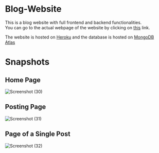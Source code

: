 # Blog-Website

This is a blog website with full frontend and backend functionalities.
<br/>
You can go to the actual webpage of the website by clicking on [this](https://hidden-wave-66563.herokuapp.com/) link.

The website is hosted on [Heroku](https://www.heroku.com/) and the database is hosted on [MongoDB Atlas](https://www.mongodb.com/cloud/atlas/efficiency?utm_source=google&utm_campaign=gs_apac_india_search_core_brand_atlas_desktop&utm_term=mongo%20atlas&utm_medium=cpc_paid_search&utm_ad=e&utm_ad_campaign_id=12212624347&gclid=EAIaIQobChMI14m24-3p8wIVK5RmAh0X4gXjEAAYASABEgL3b_D_BwE)

# Snapshots

## Home Page

![Screenshot (30)](https://user-images.githubusercontent.com/86164154/139005266-d6a598f5-8c56-42de-91b8-8a79921b6a52.png)

## Posting Page

![Screenshot (31)](https://user-images.githubusercontent.com/86164154/139005403-9a13cae2-b7e1-4c06-802f-eb09728bb353.png)

## Page of a Single Post

![Screenshot (32)](https://user-images.githubusercontent.com/86164154/139005502-46047305-d249-40f3-a650-d9b4c6f8ae93.png)
